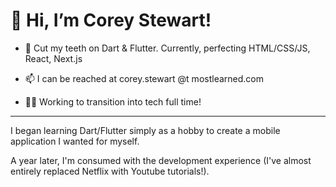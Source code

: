 # 👋 Hi, I’m Corey Stewart!

- 🌱 Cut my teeth on Dart & Flutter. Currently, perfecting HTML/CSS/JS, React, Next.js

- 📫 I can be reached at corey.stewart @t mostlearned.com

- 👨‍💻 Working to transition into tech full time!

---

I began learning Dart/Flutter simply as a hobby to create a mobile application I wanted for myself. 

A year later, I'm consumed with the development experience (I've almost entirely replaced Netflix with Youtube tutorials!).
